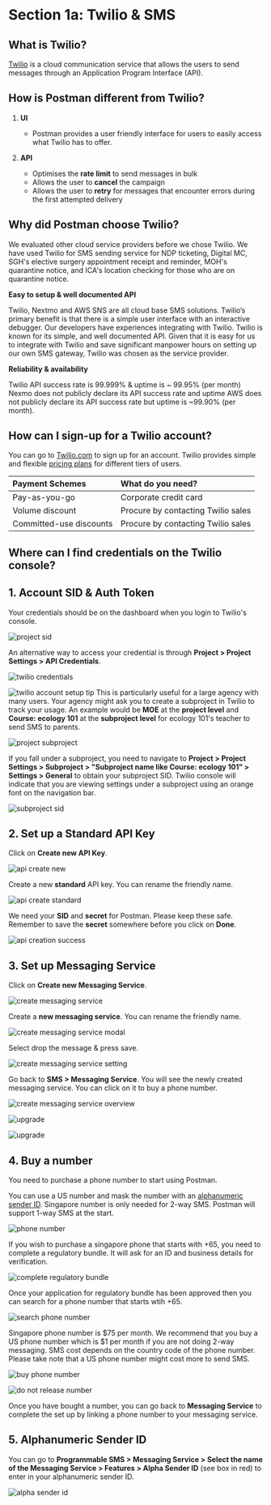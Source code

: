 # Section 1a: Twilio & SMS

## What is Twilio?
[Twilio](https://www.twilio.com/ "Twilio's Homepage") is a cloud communication service that allows the users to send messages through an Application Program Interface (API).

## How is Postman different from Twilio?
1. **UI** 
    * Postman provides a user friendly interface for users to easily access what Twilio has to offer. 

2. **API**
    * Optimises the **rate limit** to send messages in bulk
    * Allows the user to **cancel** the campaign 
    * Allows the user to **retry** for messages that encounter errors during the first attempted delivery

## Why did Postman choose Twilio?
We evaluated other cloud service providers before we chose Twilio. We have used Twilio for SMS sending service for NDP ticketing, Digital MC, SGH's elective surgery appointment receipt and reminder, MOH's quarantine notice, and ICA's location checking for those who are on quarantine notice. 

**Easy to setup & well documented API**

Twilio, Nextmo and AWS SNS are all cloud base SMS solutions. Twilio’s primary benefit is that there is a simple user interface with an interactive debugger. Our developers have experiences integrating with Twilio. Twilio is known for its simple, and well documented API. Given that it is easy for us to integrate with Twilio and save significant manpower hours on setting up our own SMS gateway, Twilio was chosen as the service provider. 

**Reliability & availability**

Twilio API success rate is 99.999% & uptime is ~ 99.95% (per month)
Nexmo does not publicly declare its API success rate and uptime
AWS does not publicly declare its API success rate but uptime is ~99.90% (per month).

## How can I sign-up for a Twilio account?
You can go to [Twilio.com](https://www.twilio.com/ "Twilio's Homepage") to sign up for an account. Twilio provides simple and flexible [pricing plans](https://www.twilio.com/pricing "Twilio's Pricing") for different tiers of users. 

| Payment Schemes          | What do you need?                  | 
| :-----------------------| :--------------------------------  | 
| Pay-as-you-go           | Corporate credit card              | 
| Volume discount         | Procure by contacting Twilio sales | 
| Committed-use discounts | Procure by contacting Twilio sales | 

## Where can I find credentials on the Twilio console?

## 1. Account SID & Auth Token
Your credentials should be on the dashboard when you login to Twilio's console.  

![project sid](./assets/projectlevel-sid.jpg)

An alternative way to access your credential is through **Project > Project Settings > API Credentials**.

![twilio credentials](./assets/twilio_cred.png)


![twilio account setup tip](./assets/tip-twilio-account.png)
This is particularly useful for a large agency with many users. Your agency might ask you to create a subproject in Twilio to track your usage. An example would be **MOE** at the **project level** and **Course: ecology 101** at the **subproject level** for ecology 101's teacher to send SMS to parents. 

![project subproject](./assets/project-subproject-ex.png)

If you fall under a subproject, you need to navigate to **Project > Project Settings > Subproject > "Subproject name like Course: ecology 101" > Settings > General** to obtain your subproject SID. Twilio console will indicate that you are viewing settings under a subproject using an orange font on the navigation bar. 

![subproject sid](./assets/subproj-sid.jpg)

## 2. Set up a Standard API Key

Click on **Create new API Key**.

![api create new](./assets/api-create-new.jpg)

Create a new **standard** API key. You can rename the friendly name. 

![api create standard](./assets/api-create-standard.jpg)

We need your **SID** and **secret** for Postman. Please keep these safe. Remember to save the **secret** somewhere before you click on **Done**. 

![api creation success](./assets/api-creation-success.jpg)


## 3. Set up Messaging Service

Click on **Create new Messaging Service**.

![create messaging service](./assets/subaccount-msg-serv-creation.jpg)

Create a **new messaging service**. You can rename the friendly name. 

![create messaging service modal](./assets/subaccount-msg-creation.jpg)

Select drop the message & press save. 

![create messaging service setting](./assets/subaccount-msg-serv-setup.jpg)

Go back to **SMS > Messaging Service**. You will see the newly created messaging service. You can click on it to buy a phone number. 

![create messaging service overview ](./assets/subaccount-messaging-serv.jpg)


![upgrade](./assets/tip-twilio-upgrade-acct.png)

![upgrade](./assets/subaccount-upgrade-proj.jpg)


## 4. Buy a number

You need to purchase a phone number to start using Postman. 

You can use a US number and mask the number with an [alphanumeric sender ID](https://support.twilio.com/hc/en-us/articles/223181348-Getting-Started-with-Alphanumeric-Sender-ID-for-Twilio-Programmable-SMS/
 "Twilio alphanumeric sender ID"). Singapore number is only needed for 2-way SMS. Postman will support 1-way SMS at the start. 

![phone number](./assets/phonenum.jpg)

If you wish to purchase a singapore phone that starts with +65, you need to complete a regulatory bundle. It will ask for an ID and business details for verification. 

![complete regulatory bundle](./assets/reg-bundle.jpg)

Once your application for regulatory bundle has been approved then you can search for a phone number that starts wtih +65. 

![search phone number](./assets/buy-num-1.jpg)

Singapore phone number is $75 per month. We recommend that you buy a US phone number which is $1 per month if you are not doing 2-way messaging. SMS cost depends on the country code of the phone number. Please take note that a US phone number might cost more to send SMS. 

![buy phone number](./assets/buy-num-2.jpg)

![do not release number](./assets/alert-release-number.png)

Once you have bought a number, you can go back to **Messaging Service** to complete the set up by linking a phone number to your messaging service. 

## 5. Alphanumeric Sender ID

You can go to **Programmable SMS > Messaging Service > Select the name of the Messaging Service > Features > Alpha Sender ID** (see box in red) to enter in your alphanumeric sender ID.

![alpha sender id](./assets/alphasenderid.jpg)

